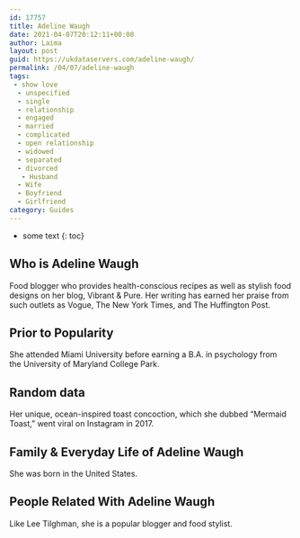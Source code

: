 ```yaml
---
id: 17757
title: Adeline Waugh
date: 2021-04-07T20:12:11+00:00
author: Laima
layout: post
guid: https://ukdataservers.com/adeline-waugh/
permalink: /04/07/adeline-waugh
tags:
 - show love
  - unspecified
  - single
  - relationship
  - engaged
  - married
  - complicated
  - open relationship
  - widowed
  - separated
  - divorced
   - Husband
  - Wife
  - Boyfriend
  - Girlfriend
category: Guides
---
```


* some text
{: toc}


## Who is Adeline Waugh
                  
                  
                  
Food blogger who provides health-conscious recipes as well as stylish food designs on her blog, Vibrant & Pure. Her writing has earned her praise from such outlets as Vogue, The New York Times, and The Huffington Post.
                  
              
            
              
            
                
                
                
## Prior to Popularity
                  
                  
                  
She attended Miami University before earning a B.A. in psychology from the University of Maryland College Park.
                  
              
            
              
            
                
                
                
## Random data
                  
                  
                  
Her unique, ocean-inspired toast concoction, which she dubbed &#8220;Mermaid Toast,&#8221; went viral on Instagram in 2017.
                  
              
            
              
            
                
                
                
## Family & Everyday Life of Adeline Waugh
                  
                  
                  
She was born in the United States.
                  
              
            
              
            
                
                
                
## People Related With Adeline Waugh
                  
                  
                  
Like Lee Tilghman, she is a popular blogger and food stylist.
                  
              
            
              
            
                
              
            
              
              
            
            
              
            
          
          
          